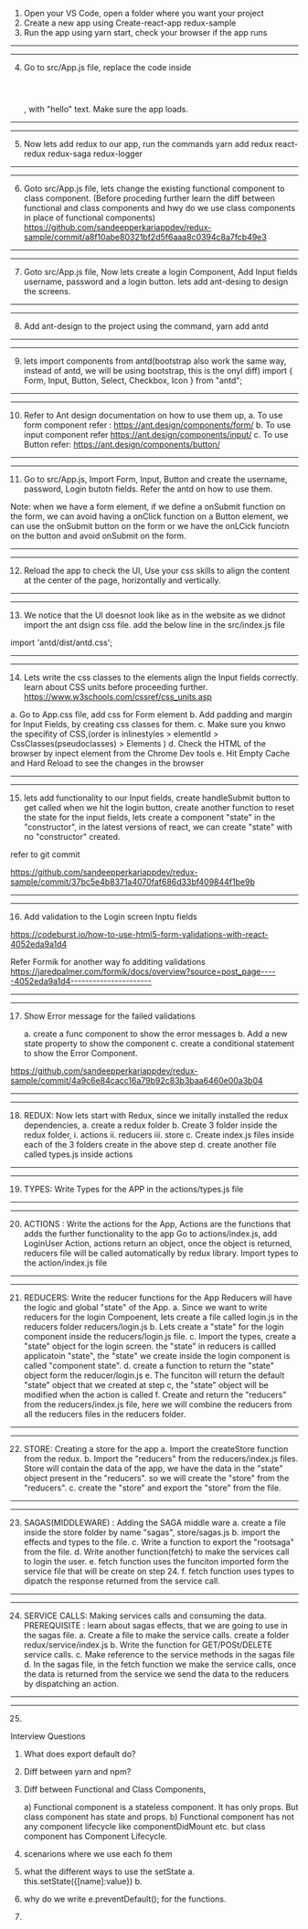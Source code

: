 1. Open your VS Code, open a folder where you want your project
2. Create a new app using Create-react-app redux-sample
3. Run the app using yarn start, check your browser if the app runs
--------------------------------------
--------------------------------------
4. Go to src/App.js file, replace the code inside <header></header>, with "hello" text. Make sure the app loads. 
--------------------------------------
--------------------------------------
5. Now lets add redux to our app, run the commands yarn add redux react-redux redux-saga redux-logger 
--------------------------------------
--------------------------------------
6. Goto src/App.js file, lets change the existing functional component to class component. (Before proceding further learn the diff between functional and class components and hwy do we use class components in place of functional components)
https://github.com/sandeepperkariappdev/redux-sample/commit/a8f10abe80321bf2d5f6aaa8c0394c8a7fcb49e3

--------------------------------------
--------------------------------------
7. Goto src/App.js file, Now lets create a login Component, Add Input fields username, password and a login button. lets add ant-desing to design the screens. 
--------------------------------------
--------------------------------------
8. Add ant-design to the project using the command, yarn add antd
--------------------------------------
--------------------------------------
9. lets import components from antd(bootstrap also work the same way, instead of antd, we will be using bootstrap, this is the onyl diff)
import { Form, Input, Button, Select, Checkbox, Icon } from "antd";
--------------------------------------
--------------------------------------
10. Refer to Ant design documentation on how to use them up,
a.  To use form component refer : https://ant.design/components/form/
b. To use input component refer
https://ant.design/components/input/
c. To use Button refer: https://ant.design/components/button/

--------------------------------------
--------------------------------------
11. Go to src/App.js, Import Form, Input, Button and create the username, password, Login butotn fields. Refer the antd on how to use them.



Note: when we have a form element, if we define a onSubmit function on the form, we can avoid having a onClick function on a Button element, we can use the onSubmit button on the form or we have the onLCick funciotn on the button and avoid onSubmit on the form.

--------------------------------------
--------------------------------------

12. Reload the app to check the UI, Use your css skills to align the content at the center of the page, horizontally and vertically.


--------------------------------------
--------------------------------------

13. We notice that the UI doesnot look like as in the website as we didnot import the ant dsign css file. add the below line in the src/index.js file

import 'antd/dist/antd.css';


--------------------------------------
--------------------------------------

14. Lets write the css classes to the elements align the Input fields correctly. learn about CSS units before proceeding further. 
https://www.w3schools.com/cssref/css_units.asp

a. Go to App.css file, add css for Form element
b. Add padding and margin for Input Fields, by creating css classes for them.
c. Make sure you knwo the specifity of CSS,(order is inlinestyles > elementId > CssClasses(pseudoclasses) > Elements )
d. Check the HTML of the browser by inpect element from the Chrome Dev tools
e. Hit Empty Cache and Hard Reload to see the changes in the browser

--------------------------------------
--------------------------------------

15.  lets add functionality to our Input fields, create handleSubmit button to get called when we hit the login button, create another function to reset the state for the input fields, lets create a component "state" in the "constructor", in the latest versions of react, we can create "state" with no "constructor" created. 

refer to git commit

https://github.com/sandeepperkariappdev/redux-sample/commit/37bc5e4b8371a4070faf686d33bf409844f1be9b

--------------------------------------
--------------------------------------


16. Add validation to the Login screen Inptu fields


https://codeburst.io/how-to-use-html5-form-validations-with-react-4052eda9a1d4

Refer Formik for another way fo additing validations
https://jaredpalmer.com/formik/docs/overview?source=post_page-----4052eda9a1d4----------------------


--------------------------------------
--------------------------------------

17. Show Error message for the failed validations

    a. create a func component to show the error messages
    b. Add a new state property to show the component
    c. create a conditional statement to show the Error Component.

https://github.com/sandeepperkariappdev/redux-sample/commit/4a9c6e84cacc16a79b92c83b3baa6460e00a3b04

--------------------------------------
--------------------------------------

18. REDUX: Now lets start with Redux, since we initally installed the redux dependencies, 
    a. create a redux folder
    b. Create 3 folder inside the redux folder, i. actions ii. reducers iii. store
    c. Create index.js files inside each of the 3 folders create in the above step
    d. create another file called types.js inside actions
--------------------------------------
--------------------------------------
19. TYPES: Write Types for the APP in the actions/types.js file
--------------------------------------
--------------------------------------
20. ACTIONS : Write the actions for the App, 
    Actions are the functions that adds the further functionality to the app
    Go to actions/index.js, add LoginUser Action, actions return an object, once the object is returned, reducers file will be called automatically by redux library. 
    Import types to the action/index.js file
--------------------------------------
--------------------------------------
21. REDUCERS: Write the reducer functions for the App
    Reducers will have the logic and global "state" of the App.
    a. Since we want to write reducers for the login Compoenent, lets create a file called login.js in the reducers folder
    reducers/login.js
    b. Lets create a "state" for the login component inside the reducers/login.js file.
    c. Import the types, create a "state" object for the login screen. the "state" in reducers is callled applicatoin "state", the "state" we create inside the login component is called "component state".
    d. create a function to return the "state" object form the reducer/login.js
    e. The funciton will return the default "state" object that we created at step c, the "state" object will be modified when the action is called
    f. Create and return the "reducers" from the reducers/index.js file, here we will combine the reducers from all the reducers files in the reducers folder.
--------------------------------------
--------------------------------------
22. STORE: Creating a store for the app
    a. Import the createStore function from the redux.
    b. Import the "reducers" from the reducers/index.js files. Store will contain the data of the app, we have the data in the "state" object present in the "reducers". so we will create the "store" from the "reducers".
    c. create the "store" and export the "store" from the file.
--------------------------------------
--------------------------------------
23. SAGAS(MIDDLEWARE) : Adding the SAGA middle ware
    a. create a file inside the store folder by name "sagas", store/sagas.js
    b. import the effects and types to the file.
    c. Write a function to export the "rootsaga" from the file.
    d. Write another function(fetch) to make the services call to login the user.
    e. fetch function uses the funciton imported form the service file  that will be create on step 24. 
    f. fetch function uses types to dipatch the response returned from the service call.    
--------------------------------------
--------------------------------------
24. SERVICE CALLS: Making services calls and consuming the data.
    PREREQUISITE : learn about sagas effects, that we are going to use in the sagas file.
    a. Create a file to make the service calls. create a folder redux/service/index.js 
    b. Write the function for GET/POSt/DELETE service calls.
    c. Make reference to the service methods in the sagas file
    d. In the sagas file, in the fetch function we make the service calls, once the data is returned from the service we send the data to the reducers by dispatching an action. 
--------------------------------------
--------------------------------------    
25.     









Interview Questions

1. What does export default do?
2. Diff between yarn and npm?
3. Diff between Functional and Class Components, 

    a) Functional component is a stateless component. It has only props. But class component has state and props.
    b) Functional component has not any component lifecycle like componentDidMount etc. but class component has Component Lifecycle.

4. scenarions where we use each fo them
5. what the different ways to use the setState 
    a. this.setState({[name]:value})
    b. 


6. why do we write e.preventDefault();  for the functions.
7. 


